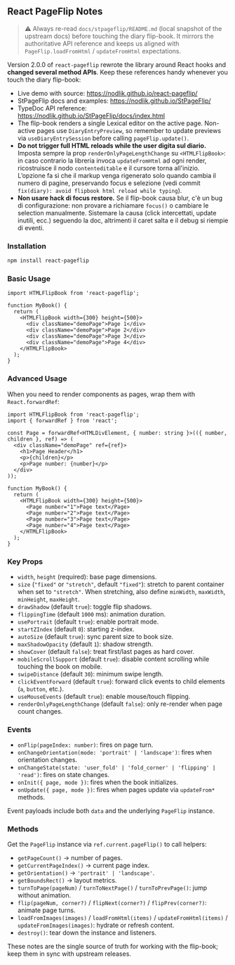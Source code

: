 <!-- eslint-disable -->

## React PageFlip Notes

> ⚠️ Always re-read `docs/stpageflip/README.md` (local snapshot of the upstream docs) before touching the diary flip-book. It mirrors the authoritative API reference and keeps us aligned with `PageFlip.loadFromHtml` / `updateFromHtml` expectations.

Version 2.0.0 of `react-pageflip` rewrote the library around React hooks and **changed several method APIs**. Keep these references handy whenever you touch the diary flip-book:

- Live demo with source: https://nodlik.github.io/react-pageflip/
- StPageFlip docs and examples: https://nodlik.github.io/StPageFlip/
- TypeDoc API reference: https://nodlik.github.io/StPageFlip/docs/index.html
- The flip-book renders a single Lexical editor on the active page. Non-active pages use
  `DiaryEntryPreview`, so remember to update previews via `useDiaryEntrySession` before calling
  `pageFlip.update()`.
- **Do not trigger full HTML reloads while the user digita sul diario.** Imposta sempre la prop
  `renderOnlyPageLengthChange` su `<HTMLFlipBook>`: in caso contrario la libreria invoca
  `updateFromHtml` ad ogni render, ricostruisce il nodo `contenteditable` e il cursore torna
  all'inizio. L’opzione fa sì che il markup venga rigenerato solo quando cambia il numero di
  pagine, preservando focus e selezione (vedi commit `fix(diary): avoid flipbook html reload while typing`).
- **Non usare hack di focus restore.** Se il flip-book causa blur, c'è un bug di configurazione: non
  provare a richiamare `focus()` o cambiare le selection manualmente. Sistemare la causa (click
  intercettati, update inutili, ecc.) seguendo la doc, altrimenti il caret salta e il debug si
  riempie di eventi.

### Installation

```bash
npm install react-pageflip
```

### Basic Usage

```tsx
import HTMLFlipBook from 'react-pageflip';

function MyBook() {
  return (
    <HTMLFlipBook width={300} height={500}>
      <div className="demoPage">Page 1</div>
      <div className="demoPage">Page 2</div>
      <div className="demoPage">Page 3</div>
      <div className="demoPage">Page 4</div>
    </HTMLFlipBook>
  );
}
```

### Advanced Usage

When you need to render components as pages, wrap them with `React.forwardRef`:

```tsx
import HTMLFlipBook from 'react-pageflip';
import { forwardRef } from 'react';

const Page = forwardRef<HTMLDivElement, { number: string }>(({ number, children }, ref) => (
  <div className="demoPage" ref={ref}>
    <h1>Page Header</h1>
    <p>{children}</p>
    <p>Page number: {number}</p>
  </div>
));

function MyBook() {
  return (
    <HTMLFlipBook width={300} height={500}>
      <Page number="1">Page text</Page>
      <Page number="2">Page text</Page>
      <Page number="3">Page text</Page>
      <Page number="4">Page text</Page>
    </HTMLFlipBook>
  );
}
```

### Key Props

- `width`, `height` (required): base page dimensions.
- `size` (`"fixed"` or `"stretch"`, default `"fixed"`): stretch to parent container when set to `"stretch"`. When stretching, also define `minWidth`, `maxWidth`, `minHeight`, `maxHeight`.
- `drawShadow` (default `true`): toggle flip shadows.
- `flippingTime` (default `1000` ms): animation duration.
- `usePortrait` (default `true`): enable portrait mode.
- `startZIndex` (default `0`): starting z-index.
- `autoSize` (default `true`): sync parent size to book size.
- `maxShadowOpacity` (default `1`): shadow strength.
- `showCover` (default `false`): treat first/last pages as hard cover.
- `mobileScrollSupport` (default `true`): disable content scrolling while touching the book on mobile.
- `swipeDistance` (default `30`): minimum swipe length.
- `clickEventForward` (default `true`): forward click events to child elements (`a`, `button`, etc.).
- `useMouseEvents` (default `true`): enable mouse/touch flipping.
- `renderOnlyPageLengthChange` (default `false`): only re-render when page count changes.

### Events

- `onFlip(pageIndex: number)`: fires on page turn.
- `onChangeOrientation(mode: 'portrait' | 'landscape')`: fires when orientation changes.
- `onChangeState(state: 'user_fold' | 'fold_corner' | 'flipping' | 'read')`: fires on state changes.
- `onInit({ page, mode })`: fires when the book initializes.
- `onUpdate({ page, mode })`: fires when pages update via `updateFrom*` methods.

Event payloads include both `data` and the underlying `PageFlip` instance.

### Methods

Get the `PageFlip` instance via `ref.current.pageFlip()` to call helpers:

- `getPageCount()` → number of pages.
- `getCurrentPageIndex()` → current page index.
- `getOrientation()` → `'portrait' | 'landscape'`.
- `getBoundsRect()` → layout metrics.
- `turnToPage(pageNum)` / `turnToNextPage()` / `turnToPrevPage()`: jump without animation.
- `flip(pageNum, corner?)` / `flipNext(corner?)` / `flipPrev(corner?)`: animate page turns.
- `loadFromImages(images)` / `loadFromHtml(items)` / `updateFromHtml(items)` / `updateFromImages(images)`: hydrate or refresh content.
- `destroy()`: tear down the instance and listeners.

These notes are the single source of truth for working with the flip-book; keep them in sync with upstream releases.
